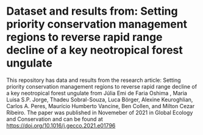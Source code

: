 # Dataset and results from: Setting priority conservation management regions to reverse rapid range decline of a key neotropical forest ungulate

This repository has data and results from the research article: Setting priority conservation management regions to reverse rapid range decline of a key neotropical forest ungulate from Júlia Emi de Faria Oshima , Maria Luisa S.P. Jorge, Thadeu Sobral-Souza, Luca Börger, Alexine Keuroghlian, Carlos A. Peres, Maurício Humberto Vancine, Ben Collen, and Milton Cezar Ribeiro. The paper was published in Novemeber of 2021 in Global Ecology and Conservation and can be found at https://doi.org/10.1016/j.gecco.2021.e01796
